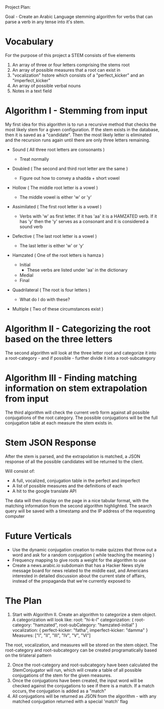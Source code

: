 Project Plan:

Goal - Create an Arabic Language stemming algorithm for verbs that can parse a verb in any tense into it's stem.

Vocabulary
==========

For the purpose of this project a STEM consists of five elements
1. An array of three or four letters comprising the stems root
2. An array of possible measures that a root can exist in
3. "vocalization" hstore which consists of a "perfect_kicker" and an "imperfect_kicker"
4. An array of possible verbal nouns
5. Notes in a text field

Algorithm I - Stemming from input
=================================

My first idea for this algorithm is to run a recursive method that checks the most likely stem for a given configuration. If the stem exists in the database, then it is saved as a "candidate". Then the most likely letter is eliminated and the recursion runs again until there are only three letters remaining.

* Sound ( All three root letters are consonants )
  - Treat normally

* Doubled ( The second and third root letter are the same )
  - Figure out how to convey a shadda + short vowel

* Hollow ( The middle root letter is a vowel )
  - The middle vowel is either 'w' or 'y'

* Assimilated ( The first root letter is a vowel )
  - Verbs with 'w' as first letter. If it has 'aa' it is a HAMZATED verb. If it has 'y' then the 'y' serves as a consonant and it is considered a sound verb

* Defective ( The last root letter is a vowel )
  - The last letter is either 'w' or 'y'

* Hamzated ( One of the root letters is hamza )
  * Initial
    - These verbs are listed under 'aa' in the dictionary
  * Medial
  * Final

* Quadrilateral ( The root is four letters )
  - What do I do with these?

* Multiple ( Two of these circumstances exist )

Algorithm II - Categorizing the root based on the three letters
===============================================================

The second algorithm will look at the three letter root and categorize it into a root-category - and if possible - further divide it into a root-subcategory

Algorithm III - Finding matching information on stem extrapolation from input
============================================================================

The third algorithm will check the current verb form against all possible conjugations of the root category. The possible conjugations will be the full conjugation table at each measure the stem exists in.

Stem JSON Response
==================

After the stem is parsed, and the extrapolation is matched, a JSON response of all the possible candidates will be returned to the client.

Will consist of:
  * A full, vocalized, conjugation table in the perfect and imperfect
  * A list of possible measures and the definitions of each
  * A hit to the google translate API

The data will then display on the page in a nice tabular format, with the matching information from the second algorithm highlighted. The search query will be saved with a timestamp and the IP address of the requesting computer

Future Verticals
================
* Use the dynamic conjugation creation to make quizzes that throw out a word and ask for a random conjugation ( while teaching the meaning )
* Frequency mapping to give roots a weight for the algorithm to use
* Create a news.arabic.io subdomain that has a Hacker News style message board for news related to the middle east, and Americans interested in detailed discussion about the current state of affairs, instead of the propaganda that we're currently exposed to

The Plan
========

1. Start with Algorithm II. Create an algorithm to categorize a stem object. A categorization will look like:
  root: "hi-k-l"
  categorization: {
  root-category: "hamzated",
  root-subCategory: "hamzated-initial"
  }
  vocalization: {
    perfect-kicker: "fatha",
    imperfect-kicker: "damma"
  }
  Measures: ["I", "II", "III", "IV", "V", "VI"]

  The root, vocalization, and measures will be stored on the stem object. The root-category and root-subcategory can be created programatically based on the tirlateral pattern

2. Once the root-category and root-subcategory have been calculated the StemConjugator will run, which will create a table of all possible conjugations of the stem for the given measures.
3. Once the conjugations have been created, the input word will be checked against the conjugations to see if there is a match. If a match occurs, the conjugation is added as a "match"
4. All conjugations will be returned as JSON from the algorithm - with any matched conjugation returned with a special 'match' flag
